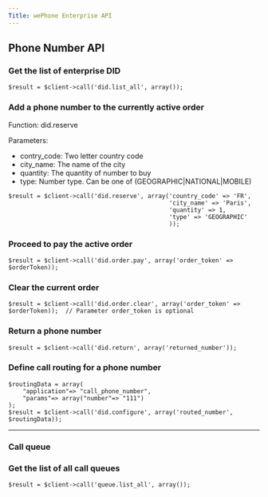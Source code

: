 ```yaml
---
Title: wePhone Enterprise API
---
```


## Phone Number API
### Get the list of enterprise DID

```
$result = $client->call('did.list_all', array());
```

### Add a phone number to the currently active order

Function: did.reserve

Parameters:
- contry_code: Two letter country code
- city_name: The name of the city
- quantity: The quantity of number to buy
- type: Number type. Can be one of (GEOGRAPHIC|NATIONAL|MOBILE)

```
$result = $client->call('did.reserve', array('country_code' => 'FR', 
											 'city_name' => 'Paris',
											 'quantity' => 1,
											 'type' => 'GEOGRAPHIC'
											 ));
```


### Proceed to pay the active order

```
$result = $client->call('did.order.pay', array('order_token' => $orderToken));
```


### Clear the current order

```
$result = $client->call('did.order.clear', array('order_token' => $orderToken));  // Parameter order_token is optional
```

### Return a phone number


```
$result = $client->call('did.return', array('returned_number'));
```

### Define call routing for a phone number


```
$routingData = array(
    "application"=> "call_phone_number", 
    "params"=> array("number"=> "111")
);
$result = $client->call('did.configure', array('routed_number', $routingData));
```

********************************************************************************

### Call queue
### Get the list of all call queues

```
$result = $client->call('queue.list_all', array());
```

